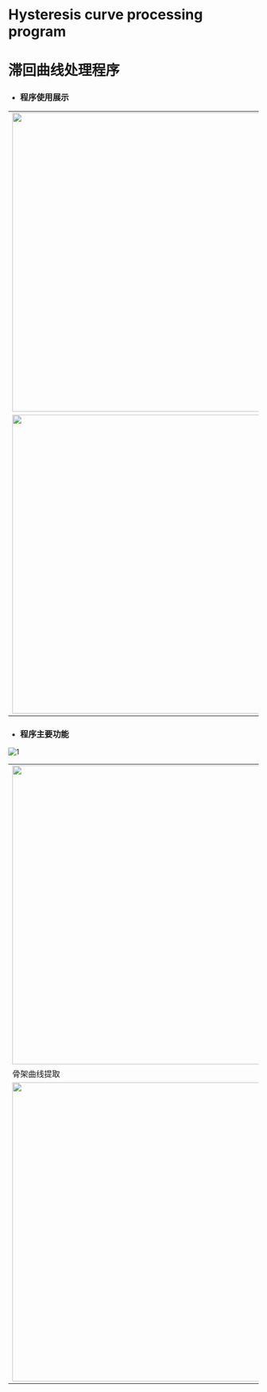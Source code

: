 # Hysteresis curve processing program
# 滞回曲线处理程序

* ### 程序使用展示 ###
<table align="center" border="0" style="border-collapse: collapse;">
  <tr>
    <td><img width="600px" src="https://user-images.githubusercontent.com/98397090/224472834-9d5216be-9d3d-4189-9202-943a65c0b7e0.gif"/></td>
  </tr>
  <tr>
    <td><img width="600px" src="https://user-images.githubusercontent.com/98397090/224472837-3cd0aeba-c583-4135-b821-658972dfb152.gif"/></td>
  </tr>
</table>

* ### 程序主要功能 ###
![1](https://user-images.githubusercontent.com/98397090/224473136-5e3bee08-ac94-4f45-a74b-f6b1f220b65f.png)

<table align="center" border="0" style="border-collapse: collapse;">
  <tr>
    <td><img width="600px" src="https://user-images.githubusercontent.com/98397090/224473136-5e3bee08-ac94-4f45-a74b-f6b1f220b65f.png"/></td>
  </tr>
    <tr>
    <td>骨架曲线提取</td>
  </tr>
  <tr>
    <td><img width="600px" src="https://user-images.githubusercontent.com/98397090/224472837-3cd0aeba-c583-4135-b821-658972dfb152.gif"/></td>
  </tr>
</table>
